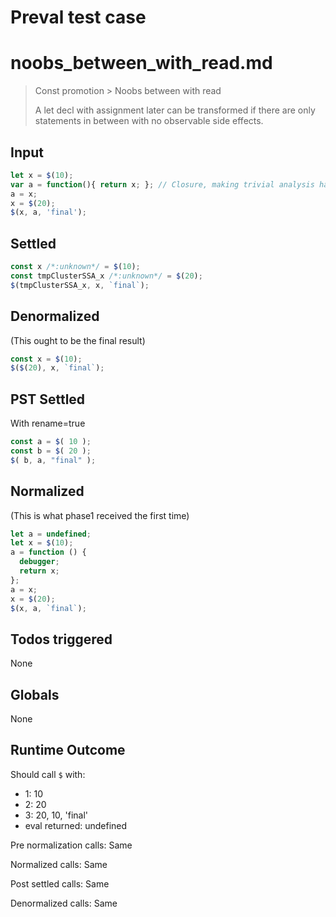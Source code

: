 # Preval test case

# noobs_between_with_read.md

> Const promotion > Noobs between with read
>
> A let decl with assignment later can be transformed if there are only statements in between with no observable side effects.

## Input

`````js filename=intro
let x = $(10);
var a = function(){ return x; }; // Closure, making trivial analysis harder
a = x;
x = $(20);
$(x, a, 'final');
`````


## Settled


`````js filename=intro
const x /*:unknown*/ = $(10);
const tmpClusterSSA_x /*:unknown*/ = $(20);
$(tmpClusterSSA_x, x, `final`);
`````


## Denormalized
(This ought to be the final result)

`````js filename=intro
const x = $(10);
$($(20), x, `final`);
`````


## PST Settled
With rename=true

`````js filename=intro
const a = $( 10 );
const b = $( 20 );
$( b, a, "final" );
`````


## Normalized
(This is what phase1 received the first time)

`````js filename=intro
let a = undefined;
let x = $(10);
a = function () {
  debugger;
  return x;
};
a = x;
x = $(20);
$(x, a, `final`);
`````


## Todos triggered


None


## Globals


None


## Runtime Outcome


Should call `$` with:
 - 1: 10
 - 2: 20
 - 3: 20, 10, 'final'
 - eval returned: undefined

Pre normalization calls: Same

Normalized calls: Same

Post settled calls: Same

Denormalized calls: Same
